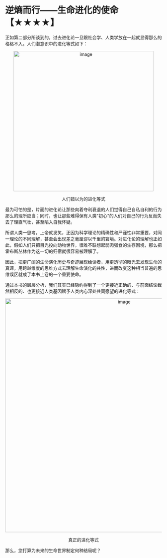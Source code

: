 # 逆熵而行——生命进化的使命【★★★★】

正如第二部分所谈到的，过去进化论一旦跟社会学、人类学放在一起就显得那么的格格不入。人们潜意识中的进化等式如下：

<p align="center"><img width="450" alt="image" src="https://github.com/user-attachments/assets/d7513be7-65b3-4d61-98b1-589323956732" /></p>
<p align="center">人们错以为的进化等式</p>

最为可怕的是，片面的进化论让那些向着夺利衰退的人们觉得自己自私自利的行为那么的理所应当；同时，也让那些难得保有人类"初心"的人们对自己的行为反而失去了理直气壮，甚至陷入自我怀疑。

所谓人类一思考，上帝就发笑，正因为科学理论的精确性和严谨性非常重要，对同一理论的不同理解，甚至会出现差之毫厘谬以千里的窘境。对进化论的理解也正如此，假如人们只把目光投向动物世界，很难不联想起弱肉强食的生存困境，那么把霍布斯丛林作为这一切的归宿就很容易被理解了。

因此，把更广阔的生命演化历史与奇迹展现给读者，用更透彻的眼光去发现生命的真谛，用跨越维度的思维方式去理解生命演化的共性，进而改变这种相当普遍的思维误区就成了本书上卷的一个重要使命。

通过本书的层层分析，我们其实已经隐约得到了一个更接近正确的、与前面结论截然相反的、也更接近人类基因赋予人类内心深处共同愿望的进化等式：

<p align="center"><img width="750" alt="image" src="https://github.com/user-attachments/assets/e38ab050-8756-40d8-b9fa-151f2e4b706a" /></p>
<p align="center">真正的进化等式</p>

那么，您打算为未来的生命世界制定何种结局呢？

